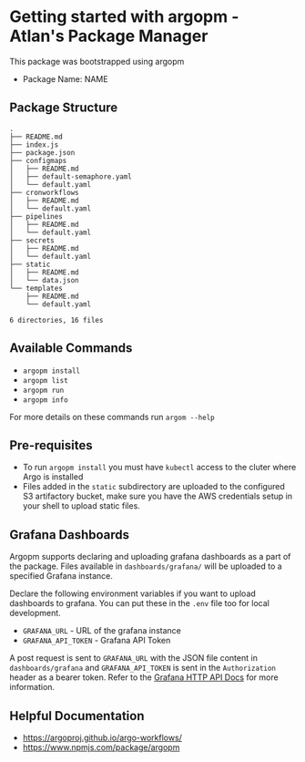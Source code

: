 # Getting started with argopm - Atlan's Package Manager

This package was bootstrapped using argopm

-   Package Name: NAME

## Package Structure

```
.
├── README.md
├── index.js
├── package.json
├── configmaps
│   ├── README.md
│   ├── default-semaphore.yaml
│   └── default.yaml
├── cronworkflows
│   ├── README.md
│   └── default.yaml
├── pipelines
│   ├── README.md
│   └── default.yaml
├── secrets
│   ├── README.md
│   └── default.yaml
├── static
│   ├── README.md
│   └── data.json
└── templates
    ├── README.md
    └── default.yaml

6 directories, 16 files
```

## Available Commands

-   `argopm install`
-   `argopm list`
-   `argopm run`
-   `argopm info`

For more details on these commands run `argom --help`

## Pre-requisites

-   To run `argopm install` you must have `kubectl` access to the cluter where Argo is installed
-   Files added in the `static` subdirectory are uploaded to the configured S3 artifactory bucket, make sure you have
    the AWS credentials setup in your shell to upload static files.

## Grafana Dashboards

Argopm supports declaring and uploading grafana dashboards as a part of the package. Files available in `dashboards/grafana/` will be uploaded to
a specified Grafana instance.

Declare the following environment variables if you want to upload dashboards to grafana. You can put these in the `.env` file too for
local development.

-   `GRAFANA_URL` - URL of the grafana instance
-   `GRAFANA_API_TOKEN` - Grafana API Token

A post request is sent to `GRAFANA_URL` with the JSON file content in `dashboards/grafana` and `GRAFANA_API_TOKEN` is sent in the `Authorization` 
header as a bearer token. Refer to the [Grafana HTTP API Docs](https://grafana.com/docs/grafana/latest/http_api/) for more information.


## Helpful Documentation

-   https://argoproj.github.io/argo-workflows/
-   https://www.npmjs.com/package/argopm